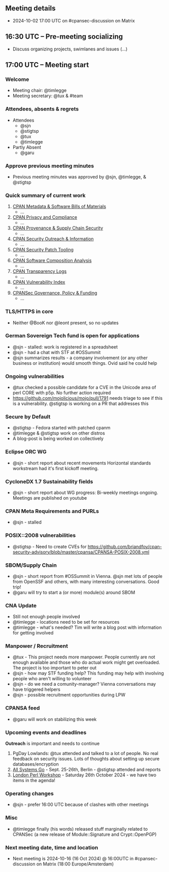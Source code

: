 ## Meeting details

* 2024-10-02 17:00 UTC on #cpansec-discussion on Matrix

## 16:30 UTC – Pre-meeting socializing

*   Discuss organizing projects, swimlanes and issues (...)

## 17:00 UTC – Meeting start

### Welcome

*   Meeting chair: @timlegge
*   Meeting secretary: @tux & #team

### Attendees, absents & regrets

*   Attendees
    * @sjn
    * @stigtsp
    * @tux
    * @timlegge
*   Partly Absent
    * @garu

### Approve previous meeting minutes

*   Previous meeting minutes was approved by @sjn, @timlegge, & @stigtsp

### Quick summary of current work

1.  [CPAN Metadata & Software Bills of Materials](https://github.com/orgs/CPAN-Security/projects/1)
    *   …
2.  [CPAN Privacy and Compliance](https://github.com/orgs/CPAN-Security/projects/9)
    *   …
3.  [CPAN Provenance & Supply Chain Security](https://github.com/orgs/CPAN-Security/projects/3)
    *   …
4.  [CPAN Security Outreach & Information](https://github.com/orgs/CPAN-Security/projects/12)
    *   …
5.  [CPAN Security Patch Tooling](https://github.com/orgs/CPAN-Security/projects/11)
    *   …
6.  [CPAN Software Composition Analysis](https://github.com/orgs/CPAN-Security/projects/6)
    *   …
7.  [CPAN Transparency Logs](https://github.com/orgs/CPAN-Security/projects/2)
    *   …
8.  [CPAN Vulnerability Index](https://github.com/orgs/CPAN-Security/projects/10)
    *   …
9.  [CPANSec Governance, Policy & Funding](https://github.com/orgs/CPAN-Security/projects/7)
    *   …

### TLS/HTTPS in core
*   Neither @BooK nor @leont present, so no updates

### German Sovereign Tech fund is open for applications
*   @sjn - stalled: work is registered in a spreadsheet
*   @sjn - had a chat with STF at #OSSummit
*   @sjn summarizes results - a company involvement (or any other business or institution) would smooth things. Ovid said he could help

### Ongoing vulnerabilities
*   @tux checked a possible candidate for a CVE in the Unicode area of perl CORE with p5p. No further action required
*   https://github.com/mojolicious/mojo/pull/1791 needs triage to see if this is a vulnerability. @stigtsp is working on a PR that addresses this

### Secure by Default
*   @stigtsp - Fedora started with patched cpanm
*   @timlegge & @stigtsp work on other distros
*   A blog-post is being worked on collectively

### Eclipse ORC WG
*   @sjn - short report about recent movements
    Horizontal standards workstream had it's first kickoff meeting.

### CycloneDX 1.7 Sustainability fields
*   @sjn - short report about WG progress: Bi-weekly meetings ongoing. Meetings are published on youtube

### CPAN Meta Requirements and PURLs
*   @sjn - stalled

### POSIX::2008 vulnerabilities
*   @stigtsp - Need  to create CVEs for https://github.com/briandfoy/cpan-security-advisory/blob/master/cpansa/CPANSA-POSIX-2008.yml

### SBOM/Supply Chain
*   @sjn - short report from #OSSummit in Vienna. @sjn met lots of people from OpenSSF and others, with many interesting conversations. Good trip!
*   @garu will try to start a (or more) module(s) around SBOM

### CNA Update
*   Still not enough people involved
*   @timlegge - locations need to be set for resources
*   @timlegge - what's needed? Tim will write a blog post with information for getting involved

### Manpower / Recruitment
*   @tux - This project needs more manpower. People currently are not enough available and those who do actual work might get overloaded. The project is too important to peter out
*   @sjn - how may STF funding help? This funding may help with involving people who aren't willing to volunteer
*   @sjn - do we need a comunity-manager? Vienna conversations may have triggered helpers
*   @sjn - possible recruitment opportunities during LPW

### CPANSA feed
*   @garu will work on stabilizing this week

### Upcoming events and deadlines

**Outreach** is important and needs to continue

1. PgDay Lowlands: @tux attended and talked to a lot of people. No real feedback on security issues. Lots of thoughts about setting up secure databases/encryption
1. [All Systems Go](https://all-systems-go.io/) - Sept. 25-26th, Berlin - @stigtsp attended and reports
1. [London Perl Workshop](https://act.yapc.eu/lpw2024/) - Saturday 26th October 2024 - we have two items in the agenda!

### Operating changes
*   @sjn - prefer 16:00 UTC because of clashes with other meetings

### Misc
*   @timlegge finally (his words) released stuff marginally related to CPANSec (a new release of Module::Signature and Crypt::OpenPGP)

### Next meeting date, time and location
*   Next meeting is 2024-10-16 (16 Oct 2024) @ 16:00UTC in #cpansec-discussion on Matrix (18:00 Europe/Amsterdam)
